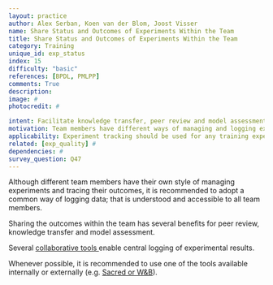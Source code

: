 ```yaml
---
layout: practice
author: Alex Serban, Koen van der Blom, Joost Visser
name: Share Status and Outcomes of Experiments Within the Team
title: Share Status and Outcomes of Experiments Within the Team
category: Training
unique_id: exp_status
index: 15
difficulty: "basic"
references: [BPDL, PMLPP]
comments: True
description:
image: #
photocredit: #

intent: Facilitate knowledge transfer, peer review and model assessment. #
motivation: Team members have different ways of managing and logging experiment related data. Adopting a common way to log experiment data and share it within the team enables members to collectively monitor and assess training outcomes. #
applicability: Experiment tracking should be used for any training experiment.
related: [exp_quality] #
dependencies: #
survey_question: Q47
---
```


Although different team members have their own style of managing experiments and tracing their outcomes, it is recommended to adopt a common way of logging data; that is understood and accessible to all team members.


Sharing the outcomes within the team has several benefits for peer review, knowledge transfer and model assessment.


Several <a href="https://github.com/SE-ML/awesome-seml#tooling" target="blank"> collaborative tools </a> enable central logging of experimental results.

Whenever possible, it is recommended to use one of the tools available internally or externally (e.g. <a href="https://github.com/SE-ML/awesome-seml#tooling" target="blank">Sacred or W&B</a>).
